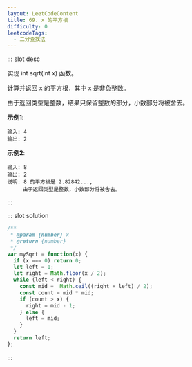 ```yaml
---
layout: LeetCodeContent
title: 69. x 的平方根
difficulty: 0
leetcodeTags:
  - 二分查找法
---
```



::: slot desc

实现 int sqrt(int x) 函数。

计算并返回 x 的平方根，其中 x 是非负整数。

由于返回类型是整数，结果只保留整数的部分，小数部分将被舍去。

**示例1**:

```
输入: 4
输出: 2
```

**示例2**:

```
输入: 8
输出: 2
说明: 8 的平方根是 2.82842..., 
     由于返回类型是整数，小数部分将被舍去。
```
:::


::: slot solution

```javascript
/**
 * @param {number} x
 * @return {number}
 */
var mySqrt = function(x) {
  if (x === 0) return 0;
  let left = 1;
  let right = Math.floor(x / 2);
  while (left < right) {
    const mid =  Math.ceil((right + left) / 2);
    const count = mid * mid;
    if (count > x) {
      right = mid - 1;
    } else {
      left = mid;
    }
  }
  return left;
};
```

:::